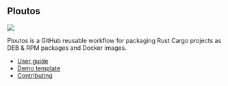 ## Ploutos

<picture>
  <source media="(prefers-color-scheme: dark)" srcset="https://user-images.githubusercontent.com/3304436/203015410-93791c7a-fd75-4384-9571-4fb94a6bc395.png">
  <img src="https://user-images.githubusercontent.com/3304436/203015171-8501b55f-59c0-462f-a735-f5d22f938495.png">
</picture>

Ploutos is a GitHub reusable workflow for packaging Rust Cargo projects as DEB & RPM packages and Docker images.

  - [User guide](docs/README.md)
  - [Demo template](template/README.md)
  - [Contributing](docs/develop/README.md)

